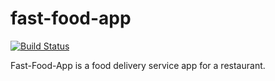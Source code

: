 # fast-food-app

[![Build Status](https://travis-ci.com/Proception/fast-food-app.svg?branch=master)](https://travis-ci.com/Proception/fast-food-app)

Fast-Food-App is a food delivery service app for a restaurant.
